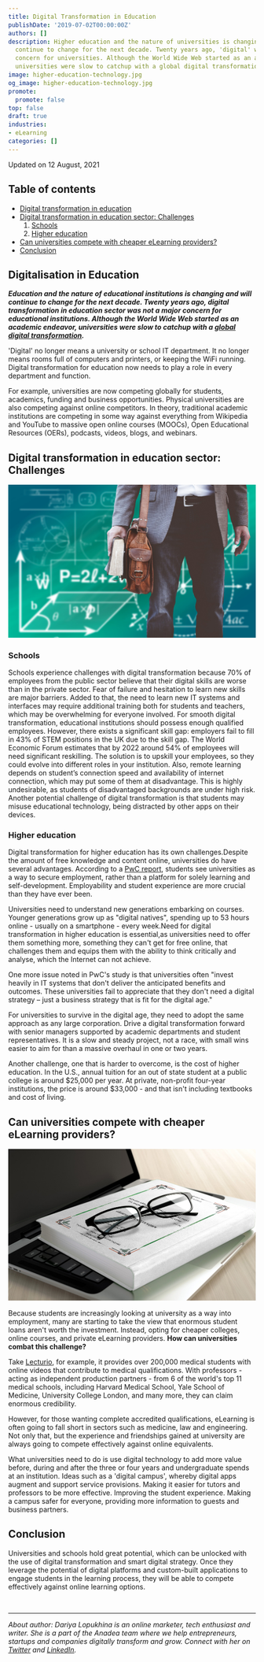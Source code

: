 ```yaml
---
title: Digital Transformation in Education
publishDate: '2019-07-02T00:00:00Z'
authors: []
description: Higher education and the nature of universities is changing and will
  continue to change for the next decade. Twenty years ago, 'digital' was not a major
  concern for universities. Although the World Wide Web started as an academic endeavor,
  universities were slow to catchup with a global digital transformation.
image: higher-education-technology.jpg
og_image: higher-education-technology.jpg
promote:
  promote: false
top: false
draft: true
industries:
- eLearning
categories: []
---
```

Updated on 12 August, 2021

<h2>Table of contents</h2>
<ul>
 <li><a href="#digital-transformation">Digital transformation in education</a></li>
 <li><a href="#education-sector">Digital transformation in education sector: Challenges </a>
  <ol>
   <li><a href="#schools">Schools</a></li>
   <li><a href="#higher-education">Higher education</a></li>
  </ol>
 </li>
  <li><a href="#competition">Can universities compete with cheaper eLearning providers? </a></li>
 <li><a href="#summary">Conclusion</a>
</ul>


<a name="digital-transformation"></a>
## Digitalisation in Education
***Education and the nature of educational institutions is changing and will continue to change for the next decade. Twenty years ago, digital transformation in education sector was not a major concern for educational institutions. Although the World Wide Web started as an academic endeavor, universities were slow to catchup with a <a href="https://anadea.info/blog/digital-transformation" target="_blank">global digital transformation</a>.***

'Digital' no longer means a university or school IT department. It no longer means rooms full of computers and printers, or keeping the WiFi running. Digital transformation for education now needs to play a role in every department and function.

For example, universities are now competing globally for students, academics, funding and business opportunities. Physical universities are also competing against online competitors. In theory, traditional academic institutions are competing in some way against everything from Wikipedia and YouTube to massive open online courses (MOOCs), Open Educational Resources (OERs), podcasts, videos, blogs, and webinars.

<a name="education-sector"></a>
## Digital transformation in education sector: Challenges

![Higher education industry challenges](higher-education-industry.jpg)

<a name="schools"></a>
### Schools


Schools experience challenges with digital transformation because 70% of employees from the public sector believe that their digital skills are worse than in the private sector. Fear of failure and hesitation to learn new skills are major barriers. Added to that, the need to learn new IT systems and interfaces may require additional training both for students and teachers, which may be overwhelming for everyone involved.
For smooth digital transformation, educational institutions should possess enough qualified employees. However, there exists a significant skill gap: employers fail to fill in 43% of STEM positions in the UK due to the skill gap. The World Economic Forum estimates that by 2022 around 54% of employees will need significant reskilling. The solution is to upskill your employees, so they could evolve into different roles in your institution.
Also, remote learning depends on student’s connection speed and availability of internet connection, which may put some of them at disadvantage. This is highly undesirable, as students of disadvantaged backgrounds are under high risk. Another potential challenge of digital transformation is that students may misuse educational technology, being distracted by other apps on their devices.

<a name="higher-education"></a>
### Higher education

Digital transformation for higher education has its own challenges.Despite the amount of free knowledge and content online, universities do have several advantages. According to a <a href="https://www.pwc.co.uk/assets/pdf/the-2018-digital-university-staying-relevant-in-the-digital-age.pdf" target="_blank">PwC report</a>, students see universities as a way to secure employment, rather than a platform for solely learning and self-development. Employability and student experience are more crucial than they have ever been.

Universities need to understand new generations embarking on courses. Younger generations grow up as "digital natives", spending up to 53 hours online - usually on a smartphone - every week.Need for digital transformation in higher education is essential,as universities need to offer them something more, something they can't get for free online, that challenges them and equips them with the ability to think critically and analyse, which the Internet can not achieve.

One more issue noted in PwC's study is that universities often "invest heavily in IT systems that don't deliver the anticipated benefits and outcomes. These universities fail to appreciate that they don't need a digital strategy – just a business strategy that is fit for the digital age."

For universities to survive in the digital age, they need to adopt the same approach as any large corporation. Drive a digital transformation forward with senior managers supported by academic departments and student representatives. It is a slow and steady project, not a race, with small wins easier to aim for than a massive overhaul in one or two years.

Another challenge, one that is harder to overcome, is the cost of higher education. In the U.S., annual tuition for an out of state student at a public college is around $25,000 per year. At private, non-profit four-year institutions, the price is around $33,000 - and that isn't including textbooks and cost of living.

<a name="competition"></a>
## Can universities compete with cheaper eLearning providers?

![Benefits of technology in higher education](benefits-of-technology-in-higher-education.jpg)

Because students are increasingly looking at university as a way into employment, many are starting to take the view that enormous student loans aren't worth the investment. Instead, opting for cheaper colleges, online courses, and private eLearning providers. **How can universities combat this challenge?**

Take <a href="https://www.lecturio.com/" rel="nofollow" target="_blank">Lecturio</a>, for example, it provides over 200,000 medical students with online videos that contribute to medical qualifications. With professors - acting as independent production partners - from 6 of the world's top 11 medical schools, including Harvard Medical School, Yale School of Medicine, University College London, and many more, they can claim enormous credibility.

However, for those wanting complete accredited qualifications, eLearning is often going to fall short in sectors such as medicine, law and engineering. Not only that, but the experience and friendships gained at university are always going to compete effectively against online equivalents.

What universities need to do is use digital technology to add more value before, during and after the three or four years and undergraduate spends at an institution. Ideas such as a 'digital campus', whereby digital apps augment and support service provisions. Making it easier for tutors and professors to be more effective. Improving the student experience. Making a campus safer for everyone, providing more information to guests and business partners.

<a name="summary"></a>
## Conclusion

Universities and schools hold great potential, which can be unlocked with the use of digital transformation and smart digital strategy. Once they leverage the potential of digital platforms and custom-built applications to engage students in the learning process, they will be able to compete effectively against online learning options.


<br />

---
*About author: Dariya Lopukhina is an online marketer, tech enthusiast and writer. She is a part of the Anadea team where we help entrepreneurs, startups and companies digitally transform and grow. Connect with her on <a href="https://twitter.com/DariyaLopukhina" rel="nofollow" target="_blank">Twitter</a> and <a href="https://www.linkedin.com/in/dariyalopukhina/" rel="nofollow" target="_blank">LinkedIn</a>.*
